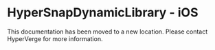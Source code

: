 # HyperSnapDynamicLibrary - iOS
This documentation has been moved to a new location. Please contact HyperVerge for more information.
